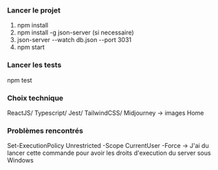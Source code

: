 ### Lancer le projet
1. npm install
2. npm install -g json-server (si necessaire)
3. json-server --watch db.json --port 3031
4. npm start

### Lancer les tests
npm test

### Choix technique 
ReactJS/
Typescript/
Jest/
TailwindCSS/
Midjourney -> images Home

### Problèmes rencontrés
Set-ExecutionPolicy Unrestricted -Scope CurrentUser -Force
-> J'ai du lancer cette commande pour avoir les droits d'execution du server sous Windows
